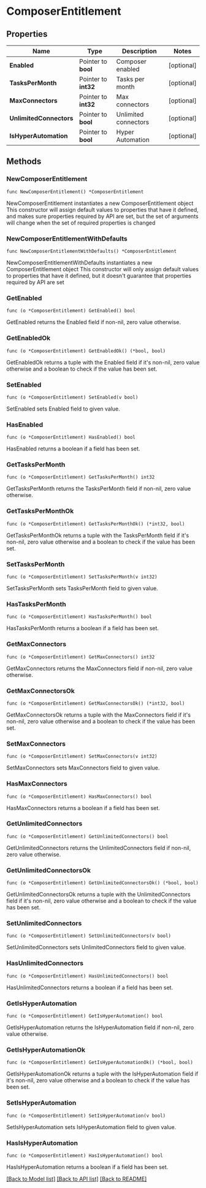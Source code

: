 # ComposerEntitlement

## Properties

Name | Type | Description | Notes
------------ | ------------- | ------------- | -------------
**Enabled** | Pointer to **bool** | Composer enabled | [optional] 
**TasksPerMonth** | Pointer to **int32** | Tasks per month | [optional] 
**MaxConnectors** | Pointer to **int32** | Max connectors | [optional] 
**UnlimitedConnectors** | Pointer to **bool** | Unlimited connectors | [optional] 
**IsHyperAutomation** | Pointer to **bool** | Hyper Automation | [optional] 

## Methods

### NewComposerEntitlement

`func NewComposerEntitlement() *ComposerEntitlement`

NewComposerEntitlement instantiates a new ComposerEntitlement object
This constructor will assign default values to properties that have it defined,
and makes sure properties required by API are set, but the set of arguments
will change when the set of required properties is changed

### NewComposerEntitlementWithDefaults

`func NewComposerEntitlementWithDefaults() *ComposerEntitlement`

NewComposerEntitlementWithDefaults instantiates a new ComposerEntitlement object
This constructor will only assign default values to properties that have it defined,
but it doesn't guarantee that properties required by API are set

### GetEnabled

`func (o *ComposerEntitlement) GetEnabled() bool`

GetEnabled returns the Enabled field if non-nil, zero value otherwise.

### GetEnabledOk

`func (o *ComposerEntitlement) GetEnabledOk() (*bool, bool)`

GetEnabledOk returns a tuple with the Enabled field if it's non-nil, zero value otherwise
and a boolean to check if the value has been set.

### SetEnabled

`func (o *ComposerEntitlement) SetEnabled(v bool)`

SetEnabled sets Enabled field to given value.

### HasEnabled

`func (o *ComposerEntitlement) HasEnabled() bool`

HasEnabled returns a boolean if a field has been set.

### GetTasksPerMonth

`func (o *ComposerEntitlement) GetTasksPerMonth() int32`

GetTasksPerMonth returns the TasksPerMonth field if non-nil, zero value otherwise.

### GetTasksPerMonthOk

`func (o *ComposerEntitlement) GetTasksPerMonthOk() (*int32, bool)`

GetTasksPerMonthOk returns a tuple with the TasksPerMonth field if it's non-nil, zero value otherwise
and a boolean to check if the value has been set.

### SetTasksPerMonth

`func (o *ComposerEntitlement) SetTasksPerMonth(v int32)`

SetTasksPerMonth sets TasksPerMonth field to given value.

### HasTasksPerMonth

`func (o *ComposerEntitlement) HasTasksPerMonth() bool`

HasTasksPerMonth returns a boolean if a field has been set.

### GetMaxConnectors

`func (o *ComposerEntitlement) GetMaxConnectors() int32`

GetMaxConnectors returns the MaxConnectors field if non-nil, zero value otherwise.

### GetMaxConnectorsOk

`func (o *ComposerEntitlement) GetMaxConnectorsOk() (*int32, bool)`

GetMaxConnectorsOk returns a tuple with the MaxConnectors field if it's non-nil, zero value otherwise
and a boolean to check if the value has been set.

### SetMaxConnectors

`func (o *ComposerEntitlement) SetMaxConnectors(v int32)`

SetMaxConnectors sets MaxConnectors field to given value.

### HasMaxConnectors

`func (o *ComposerEntitlement) HasMaxConnectors() bool`

HasMaxConnectors returns a boolean if a field has been set.

### GetUnlimitedConnectors

`func (o *ComposerEntitlement) GetUnlimitedConnectors() bool`

GetUnlimitedConnectors returns the UnlimitedConnectors field if non-nil, zero value otherwise.

### GetUnlimitedConnectorsOk

`func (o *ComposerEntitlement) GetUnlimitedConnectorsOk() (*bool, bool)`

GetUnlimitedConnectorsOk returns a tuple with the UnlimitedConnectors field if it's non-nil, zero value otherwise
and a boolean to check if the value has been set.

### SetUnlimitedConnectors

`func (o *ComposerEntitlement) SetUnlimitedConnectors(v bool)`

SetUnlimitedConnectors sets UnlimitedConnectors field to given value.

### HasUnlimitedConnectors

`func (o *ComposerEntitlement) HasUnlimitedConnectors() bool`

HasUnlimitedConnectors returns a boolean if a field has been set.

### GetIsHyperAutomation

`func (o *ComposerEntitlement) GetIsHyperAutomation() bool`

GetIsHyperAutomation returns the IsHyperAutomation field if non-nil, zero value otherwise.

### GetIsHyperAutomationOk

`func (o *ComposerEntitlement) GetIsHyperAutomationOk() (*bool, bool)`

GetIsHyperAutomationOk returns a tuple with the IsHyperAutomation field if it's non-nil, zero value otherwise
and a boolean to check if the value has been set.

### SetIsHyperAutomation

`func (o *ComposerEntitlement) SetIsHyperAutomation(v bool)`

SetIsHyperAutomation sets IsHyperAutomation field to given value.

### HasIsHyperAutomation

`func (o *ComposerEntitlement) HasIsHyperAutomation() bool`

HasIsHyperAutomation returns a boolean if a field has been set.


[[Back to Model list]](../README.md#documentation-for-models) [[Back to API list]](../README.md#documentation-for-api-endpoints) [[Back to README]](../README.md)


